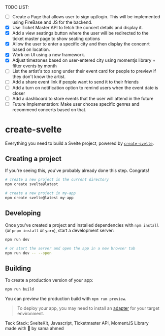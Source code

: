 TODO LIST:
- [ ] Create a Page that allows user to sign up/login. This will be implemented using FireBase and JS for the backend.
- [x] Use Ticket Master API to fetch the concert details and display it.
- [x] Add a view seatings button where the user will be redirected to the ticket master page to show seating options
- [x] Allow the user to enter a specific city and then display the concenrt based on location.
- [x] Work on UI using a new framework.
- [x] Adjust timezones based on user-entered city using momentjs library + filter events by month
- [ ] List the artist's top song under their event card for people to preview if they don't know the artist.
- [ ] Add a share event link if people want to send it to their friends
- [ ] Add a turn on notification option to remind users when the event date is closer
- [ ] Add a dashboard to store events that the user will attend in the future
- [ ] Future Implementation: Make user choose specific genres and recommend concerts based on that.

# create-svelte

Everything you need to build a Svelte project, powered by [`create-svelte`](https://github.com/sveltejs/kit/tree/main/packages/create-svelte).

## Creating a project

If you're seeing this, you've probably already done this step. Congrats!

```bash
# create a new project in the current directory
npm create svelte@latest

# create a new project in my-app
npm create svelte@latest my-app
```

## Developing

Once you've created a project and installed dependencies with `npm install` (or `pnpm install` or `yarn`), start a development server:

```bash
npm run dev

# or start the server and open the app in a new browser tab
npm run dev -- --open
```

## Building

To create a production version of your app:

```bash
npm run build
```

You can preview the production build with `npm run preview`.

> To deploy your app, you may need to install an [adapter](https://kit.svelte.dev/docs/adapters) for your target environment.


Teck Stack: SvelteKit, Javascript, Ticketmaster API, MomentJS Library <br>
made with 💚 by sama ahmed
